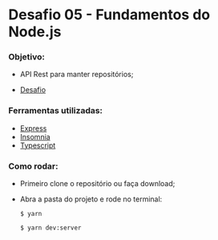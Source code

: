 # Desafio 05 - Fundamentos do Node.js

### Objetivo:

- API Rest para manter repositórios;

- [Desafio](https://github.com/Rocketseat/bootcamp-gostack-desafios/tree/master/desafio-conceitos-nodejs)

### Ferramentas utilizadas:

- [Express](https://expressjs.com/)
- [Insomnia](https://insomnia.rest/)
- [Typescript](https://www.typescriptlang.org/)

### Como rodar:

- Primeiro clone o repositório ou faça download;
- Abra a pasta do projeto e rode no terminal:

  `$ yarn`

  `$ yarn dev:server`
